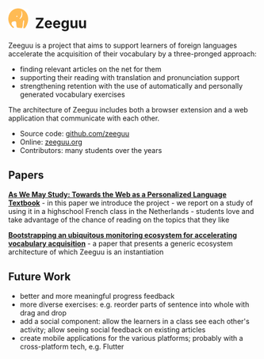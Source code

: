 <h1><img src="/docs/assets/icons/zeeguu.svg" style="width:40px; margin-right: 0.5em"/>Zeeguu</h1>

Zeeguu is a project that aims to support learners of foreign languages accelerate the acquisition of their vocabulary by a three-pronged approach:
- finding relevant articles on the net for them
- supporting their reading with translation and pronunciation support
- strengthening retention with the use of automatically and personally generated vocabulary exercises

The architecture of Zeeguu includes both a browser extension and a web application that communicate with each other. 

- Source code: [github.com/zeeguu](https://github.com/zeeguu)
- Online: [zeeguu.org](https://zeeguu.org)
- Contributors: many students over the years


## Papers
[**As We May Study: Towards the Web as a Personalized Language Textbook**](/docs/assets/papers/18-AsWeMayStudy.pdf)
	- in this paper we introduce the project
	- we report on a study of using it in a highschool French class in the Netherlands
	- students love and take advantage of the chance of reading on the topics that they like

[**Bootstrapping an ubiquitous monitoring ecosystem for accelerating vocabulary acquisition**](/docs/assets/papers/16-Bootstrapping.pdf) 
	- a paper that presents a generic ecosystem architecture of which Zeeguu is an instantiation 


## Future Work
- better and more meaningful progress feedback 
- more diverse exercises: e.g. reorder parts of sentence into whole with drag and drop
- add a social component: allow the learners in a class see each other's activity; allow seeing social feedback on existing articles
- create mobile applications for the various platforms; probably with a cross-platform tech, e.g. Flutter


